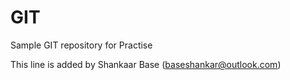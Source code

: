 # GIT

Sample GIT repository for Practise

This line is added by Shankaar Base (baseshankar@outlook.com)
